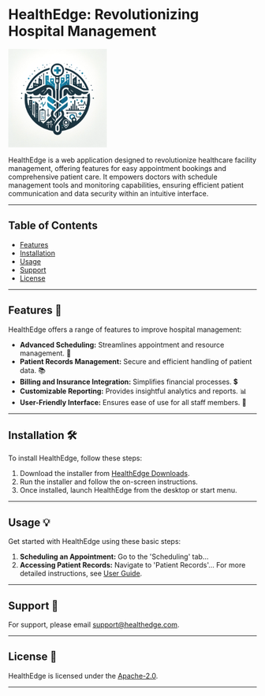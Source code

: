 # HealthEdge: Revolutionizing Hospital Management

<img src="https://github.com/superalex-dev/HealthEdge/blob/master/HealthEdgeFrontend/healthedgefrontend/src/assets/healthedgelogo.png" alt="HealthEdge Logo" width="200"/>

HealthEdge is a web application designed to revolutionize healthcare facility management, offering features for easy appointment bookings and comprehensive patient care. It empowers doctors with schedule management tools and monitoring capabilities, ensuring efficient patient communication and data security within an intuitive interface. 

---

## Table of Contents
- [Features](#features-)
- [Installation](#installation-)
- [Usage](#usage-)
- [Support](#support-)
- [License](#license-)

---

## Features 🌟
HealthEdge offers a range of features to improve hospital management:
- **Advanced Scheduling:** Streamlines appointment and resource management. 📅
- **Patient Records Management:** Secure and efficient handling of patient data. 📚
- **Billing and Insurance Integration:** Simplifies financial processes. 💲
- **Customizable Reporting:** Provides insightful analytics and reports. 📊
- **User-Friendly Interface:** Ensures ease of use for all staff members. 👥

---

## Installation 🛠️
To install HealthEdge, follow these steps:
1. Download the installer from [HealthEdge Downloads](#).
2. Run the installer and follow the on-screen instructions.
3. Once installed, launch HealthEdge from the desktop or start menu.

---

## Usage 💡
Get started with HealthEdge using these basic steps:
1. **Scheduling an Appointment:** Go to the 'Scheduling' tab...
2. **Accessing Patient Records:** Navigate to 'Patient Records'...
   For more detailed instructions, see [User Guide](#).

---

## Support 🤝
For support, please email [support@healthedge.com](mailto:support@healthedge.com).

---

## License 📄
HealthEdge is licensed under the [Apache-2.0](LICENSE).

---
